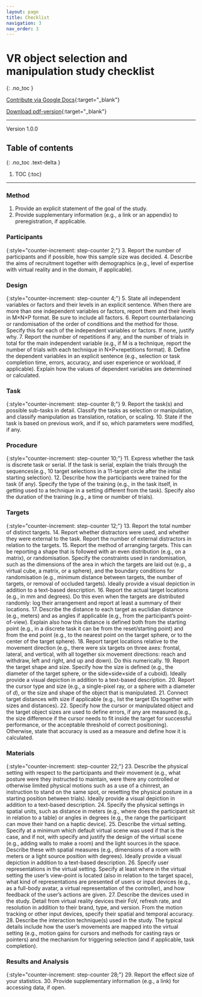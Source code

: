 ```yaml
---
layout: page
title: Checklist
navigation: 3
nav_order: 3
---
```


# VR object selection and manipulation study checklist
{: .no_toc }

[Contribute via Google Docs](https://docs.google.com/document/d/1Ny2LAe80bTIW2hjs6z-L8z8Q1i9ccTv2aGvUMJMoYPo/edit?usp=sharing){:target="_blank"}

[Download pdf-version](https://github.com/TorSalve/vrevaluation-test/releases/latest){:target="_blank"}

---

Version 1.0.0

## Table of contents
{: .no_toc .text-delta }

1. TOC
{:toc}

---

### Method
1. Provide an explicit statement of the goal of the study.
2. Provide supplementary information (e.g., a link or an appendix) to preregistration, if applicable.

### Participants

{:style="counter-increment: step-counter 2;"}
3. Report the number of participants and if possible, how this sample size was decided.
4. Describe the aims of recruitment together with demographics (e.g., level of expertise with virtual reality and in the domain, if applicable).

### Design

{:style="counter-increment: step-counter 4;"}
5. State all independent variables or factors and their levels in an explicit sentence. When there are more than one independent variables or factors, report them and their levels in M&times;N&times;P format. Be sure to include all factors.
6. Report counterbalancing or randomisation of the order of conditions and the method for those. Specify this for each of the independent variables or factors. If none, justify why.
7. Report the number of repetitions if any, and the number of trials in total for the main independent variable (e.g., if M is a technique, report the number of trials with each technique in N&times;P&times;repetitions format).
8. Define the dependent variables in an explicit sentence (e.g., selection or task completion time, errors, accuracy, and user experience or workload, if applicable). Explain how the values of dependent variables are determined or calculated.

### Task

{:style="counter-increment: step-counter 8;"}
9. Report the task(s) and possible sub-tasks in detail. Classify the tasks as selection or manipulation, and classify manipulation as translation, rotation, or scaling.
10. State if the task is based on previous work, and if so, which parameters were modified, if any.

### Procedure

{:style="counter-increment: step-counter 10;"}
11. Express whether the task is discrete task or serial. If the task is serial, explain the trials through the sequences(e.g., 10 target selections in a 11-target circle after the initial starting selection).
12. Describe how the participants were trained for the task (if any). Specify the type of the training (e.g., in the task itself, in getting used to a technique in a setting different from the task). Specify also the duration of the training (e.g., a time or number of trials).

### Targets

{:style="counter-increment: step-counter 12;"}
13. Report the total number of distinct targets.
14. Report whether distractors were used, and whether they were external to the task. Report the number of external distractors in relation to the targets.
15. Report the method of arranging targets. This can be reporting a shape that is followed with an even distribution (e.g., on a matrix), or randomisation. Specify the constraints used in randomisation, such as the dimensions of the area in which the targets are laid out (e.g., a virtual cube, a matrix, or a sphere), and the boundary conditions for randomisation (e.g., minimum distance between targets, the number of targets, or removal of occluded targets). Ideally provide a visual depiction in addition to a text-based description.
16. Report the actual target locations (e.g., in mm and degrees). Do this even when the targets are distributed randomly: log their arrangement and report at least a summary of their locations.
17. Describe the distance to each target as euclidian distance (e.g., meters) and as angles if applicable (e.g., from the participant’s point-of-view). Explain also how this distance is defined both from the starting point (e.g., in a discrete task it can be from the reset/starting point) and from the end point (e.g., to the nearest point on the target sphere, or to the center of the target sphere).
18. Report target locations relative to the movement direction (e.g., there were six targets on three axes: frontal, lateral, and vertical, with all together six movement directions: reach and withdraw, left and right, and up and down). Do this numerically.
19. Report the target shape and size. Specify how the size is defined (e.g., the diameter of the target sphere, or the side&times;side&times;side of a cuboid). Ideally provide a visual depiction in addition to a text-based description.
20. Report the cursor type and size (e.g., a single-pixel ray, or a sphere with a diameter of *d*), or the size and shape of the object that is manipulated.
21. Connect target distances with size if applicable (e.g., list the target IDs together with sizes and distances).
22. Specify how the cursor or manipulated object and the target object sizes are used to define errors, if any are measured (e.g., the size difference if the cursor needs to fit inside the target for successful performance, or the acceptable threshold of correct positioning). Otherwise, state that accuracy is used as a measure and define how it is calculated.

### Materials

{:style="counter-increment: step-counter 22;"}
23. Describe the physical setting with respect to the participants and their movement (e.g., what posture were they instructed to maintain, were there any controlled or otherwise limited physical motions such as a use of a chinrest, an instruction to stand on the same spot, or resetting the physical posture in a starting position between trials). Ideally provide a visual depiction in addition to a text-based description.
24. Specify the physical settings in spatial units, such as distance in meters (e.g., where does the participant sit in relation to a table) or angles in degrees (e.g., the range the participant can move their hand on a haptic device).
25. Describe the virtual setting. Specify at a minimum which default virtual scene was used if that is the case, and if not, with specify and justify the design of the virtual scene (e.g., adding walls to make a room) and the light sources in the space. Describe these with spatial measures (e.g., dimensions of a room with meters or a light source position with degrees). Ideally provide a visual depiction in addition to a text-based description.
26. Specify user representations in the virtual setting. Specify at least where in the virtual setting the user’s view-point is located (also in relation to the target space), what kind of representations are presented of users or input devices (e.g., as a full-body avatar, a virtual representation of the controller), and how feedback of the user’s actions are given.
27. Describe the devices used in the study. Detail from virtual reality devices their FoV, refresh rate, and resolution in addition to their brand, type, and version. From the motion tracking or other input devices, specify their spatial and temporal accuracy.
28. Describe the interaction technique(s) used in the study. The typical details include how the user’s movements are mapped into the virtual setting (e.g., motion gains for cursors and methods for casting rays or pointers) and the mechanism for triggering selection (and if applicable, task completion).

### Results and Analysis

{:style="counter-increment: step-counter 28;"}
29. Report the effect size of your statistics.
30. Provide supplementary information (e.g., a link) for accessing data, if open.
